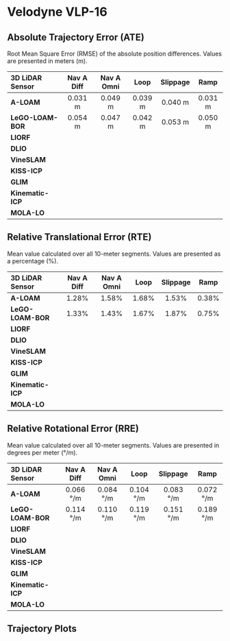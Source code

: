# Velodyne VLP-16

## Absolute Trajectory Error (ATE)

Root Mean Square Error (RMSE) of the absolute position differences. Values are presented in meters (m).

| 3D LiDAR Sensor              | Nav A Diff     | Nav A Omni     | Loop           | Slippage       | Ramp           |
| :--------------------------- | :------------: | :------------: | :------------: | :------------: | :------------: |
| **A-LOAM**                   | 0.031 m | 0.049 m | 0.039 m | 0.040 m | 0.031 m |
| **LeGO-LOAM-BOR**            | 0.054 m | 0.047 m | 0.042 m | 0.053 m | 0.050 m |
| **LIORF**                    |  |  |  |  |  |
| **DLIO**                     |  |  |  |  |  |
| **VineSLAM**                 |  |  |  |  |  |
| **KISS-ICP**                 |  |  |  |  |  |
| **GLIM**                     |  |  |  |  |  |
| **Kinematic-ICP**            |  |  |  |  |  |
| **MOLA-LO**                  |  |  |  |  |  |

## Relative Translational Error (RTE)

Mean value calculated over all 10-meter segments. Values are presented as a percentage (%).

| 3D LiDAR Sensor              | Nav A Diff   | Nav A Omni   | Loop         | Slippage     | Ramp         |
| :--------------------------- | :----------: | :----------: | :----------: | :----------: | :----------: |
| **A-LOAM**                   | 1.28% | 1.58% | 1.68% | 1.53% | 0.38% |
| **LeGO-LOAM-BOR**            | 1.33% | 1.43% | 1.67% | 1.87% | 0.75% |
| **LIORF**                    |  |  |  |  |  |
| **DLIO**                     |  |  |  |  |  |
| **VineSLAM**                 |  |  |  |  |  |
| **KISS-ICP**                 |  |  |  |  |  |
| **GLIM**                     |  |  |  |  |  |
| **Kinematic-ICP**            |  |  |  |  |  |
| **MOLA-LO**                  |  |  |  |  |  |

## Relative Rotational Error (RRE)

Mean value calculated over all 10-meter segments. Values are presented in degrees per meter (°/m).

| 3D LiDAR Sensor              | Nav A Diff       | Nav A Omni       | Loop             | Slippage         | Ramp             |
| :--------------------------- | :--------------: | :--------------: | :--------------: | :--------------: | :--------------: |
| **A-LOAM**                   | 0.066 °/m | 0.084 °/m | 0.104 °/m | 0.083 °/m | 0.072 °/m |
| **LeGO-LOAM-BOR**            | 0.114 °/m | 0.110 °/m | 0.119 °/m | 0.151 °/m | 0.189 °/m |
| **LIORF**                    |  |  |  |  |  |
| **DLIO**                     |  |  |  |  |  |
| **VineSLAM**                 |  |  |  |  |  |
| **KISS-ICP**                 |  |  |  |  |  |
| **GLIM**                     |  |  |  |  |  |
| **Kinematic-ICP**            |  |  |  |  |  |
| **MOLA-LO**                  |  |  |  |  |  |

## Trajectory Plots